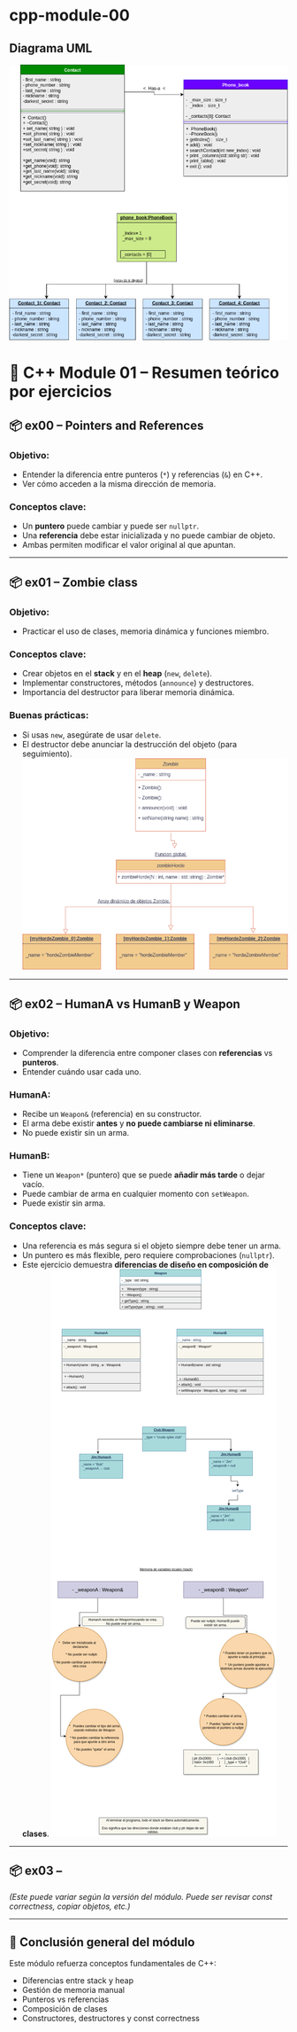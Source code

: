 # cpp-module-00

## Diagrama UML
![Diagrama UML](./assets/Phonebook-Page-1.drawio.png)



# 🧠 C++ Module 01 – Resumen teórico por ejercicios

## 📦 ex00 – Pointers and References

### Objetivo:
- Entender la diferencia entre punteros (`*`) y referencias (`&`) en C++.
- Ver cómo acceden a la misma dirección de memoria.

### Conceptos clave:
- Un **puntero** puede cambiar y puede ser `nullptr`.
- Una **referencia** debe estar inicializada y no puede cambiar de objeto.
- Ambas permiten modificar el valor original al que apuntan.

---

## 📦 ex01 – Zombie class


### Objetivo:
- Practicar el uso de clases, memoria dinámica y funciones miembro.

### Conceptos clave:
- Crear objetos en el **stack** y en el **heap** (`new`, `delete`).
- Implementar constructores, métodos (`announce`) y destructores.
- Importancia del destructor para liberar memoria dinámica.

### Buenas prácticas:
- Si usas `new`, asegúrate de usar `delete`.
- El destructor debe anunciar la destrucción del objeto (para seguimiento).
![Diagrama UML](./assets/ZombieHorde.drawio.png)
---

## 📦 ex02 – HumanA vs HumanB y Weapon

### Objetivo:
- Comprender la diferencia entre componer clases con **referencias** vs **punteros**.
- Entender cuándo usar cada uno.

### HumanA:
- Recibe un `Weapon&` (referencia) en su constructor.
- El arma debe existir **antes** y **no puede cambiarse ni eliminarse**.
- No puede existir sin un arma.

### HumanB:
- Tiene un `Weapon*` (puntero) que se puede **añadir más tarde** o dejar vacío.
- Puede cambiar de arma en cualquier momento con `setWeapon`.
- Puede existir sin arma.

### Conceptos clave:
- Una referencia es más segura si el objeto siempre debe tener un arma.
- Un puntero es más flexible, pero requiere comprobaciones (`nullptr`).
- Este ejercicio demuestra **diferencias de diseño en composición de clases**.
![Diagrama UML](./assets/Human.drawio.png)
---

## 📦 ex03 – 

*(Este puede variar según la versión del módulo. Puede ser revisar const correctness, copiar objetos, etc.)*

---

## 📌 Conclusión general del módulo

Este módulo refuerza conceptos fundamentales de C++:

- Diferencias entre stack y heap
- Gestión de memoria manual
- Punteros vs referencias
- Composición de clases
- Constructores, destructores y const correctness




